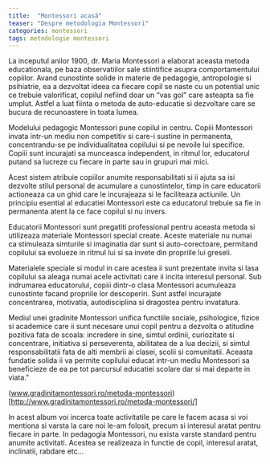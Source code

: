 ```yaml
---
title:  "Montessori acasă"
teaser: "Despre metodologia Montessori"
categories: montessori
tags: metodologie montessori
---
```


La inceputul anilor 1900, dr. Maria Montessori a elaborat aceasta metoda educationala, pe baza observatiilor sale stiintifice asupra comportamentului copiilor. Avand cunostinte solide in materie de pedagogie, antropologie si psihiatrie, ea a dezvoltat ideea ca fiecare copil se naste cu un potential unic ce trebuie valorificat, copilul nefiind doar un “vas gol” care asteapta sa fie umplut. Astfel a luat fiinta o metoda de auto-educatie si dezvoltare care se bucura de recunoastere in toata lumea.

Modelului pedagogic Montessori pune copilul in centru. Copiii Montessori invata intr-un mediu non competitiv si care-i sustine in permanenta, concentrandu-se pe individualitatea copilului si pe nevoile lui specifice. Copiii sunt incurajati sa munceasca independent, in ritmul lor, educatorul putand sa lucreze cu fiecare in parte sau in grupuri mai mici.

Acest sistem atribuie copiilor anumite responsabilitati si ii ajuta sa isi dezvolte stilul personal de acumulare a cunostintelor, timp in care educatorii actioneaza ca un ghid care le incurajeaza si le faciliteaza actiunile. Un principiu esential al educatiei Montessori este ca educatorul trebuie sa fie in permanenta atent la ce face copilul si nu invers.

Educatorii Montessori sunt pregatiti professional pentru aceasta metoda si utilizeaza materiale Montessori special create. Aceste materiale nu numai ca stimuleaza simturile si imaginatia dar sunt si auto-corectoare, permitand copilului sa evolueze in ritmul lui si sa invete din propriile lui greseli.

Materialele speciale si modul in care acestea ii sunt prezentate invita si lasa copilului sa aleaga numai acele activitati care ii incita interesul personal. Sub indrumarea educatorului, copiii dintr-o clasa Montessori acumuleaza cunostinte facand propriile lor descoperiri. Sunt astfel incurajate concentrarea, motivatia, autodisciplina si dragostea pentru invatatura.

Mediul unei gradinite Montessori unifica functiile sociale, psihologice, fizice si academice care ii sunt necesare unui copil pentru a dezvolta o atitudine pozitiva fata de scoala: incredere in sine, simtul ordinii, curiozitate si concentrare, initiativa si perseverenta, abilitatea de a lua decizii, si simtul responsabilitatii fata de alti membrii ai clasei, scolii si comunitatii. Aceasta fundatie solida ii va permite copilului educat intr-un mediu Montessori sa beneficieze de ea pe tot parcursul educatiei scolare dar si mai departe in viata."

(www.gradinitamontessori.ro/metoda-montessori)[http://www.gradinitamontessori.ro/metoda-montessori/]

In acest album voi incerca toate activitatile pe care le facem acasa si voi mentiona si varsta la care noi le-am folosit, precum si interesul aratat pentru fiecare in parte. In pedagogia Montessori, nu exista varste standard pentru anumite activitati. Acestea se realizeaza in functie de copil, interesul aratat, inclinatii, rabdare etc...
